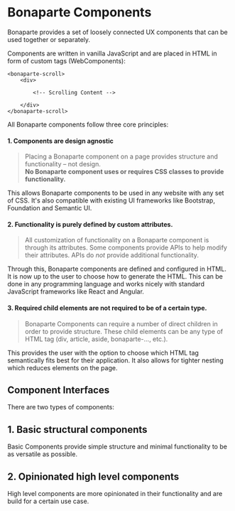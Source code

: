 # Bonaparte Components
Bonaparte provides a set of loosely connected UX components that can be used together or separately. 

Components are written in vanilla JavaScript and are placed in HTML in form of custom tags (WebComponents):
```
<bonaparte-scroll>
    <div>
    
        <!-- Scrolling Content -->
    
    </div>
</bonaparte-scroll>
```
All Bonaparte components follow three core principles:

#### 1. Components are design agnostic
> Placing a Bonaparte component on a page provides structure and functionality – not design.<br>
**No Bonaparte component uses or requires CSS classes to provide functionality.**

This allows Bonaparte components to be used in any website with any set of CSS. It's also compatible with existing UI frameworks like Bootstrap, Foundation and Semantic UI.

#### 2. Functionality is purely defined by custom attributes.
> All customization of functionality on a Bonaparte component is through its attributes.
Some components provide APIs to help modify their attributes. APIs do *not* provide additional functionality.

Through this, Bonaparte components are defined and configured in HTML. It is now up to the user to choose how to generate the HTML. This can be done in any programming language and works nicely with standard JavaScript frameworks like React and Angular.

#### 3. Required child elements are not required to be of a certain type.
> Bonaparte Components can require a number of direct children in order to provide structure. These child elements can be any type of HTML tag (div, article, aside, bonaparte-..., etc.).  

This provides the user with the option to choose which HTML tag semantically fits best for their application. It also allows for tighter nesting which reduces elements on the page.


## Component Interfaces

There are two types of components:

## 1. Basic structural components
Basic Components provide simple structure and minimal functionality to be as versatile as possible.

## 2. Opinionated high level components
High level components are more opinionated in their functionality and are build for a certain use case.